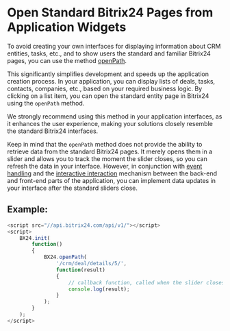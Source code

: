 # Open Standard Bitrix24 Pages from Application Widgets

To avoid creating your own interfaces for displaying information about CRM entities, tasks, etc., and to show users the standard and familiar Bitrix24 pages, you can use the method [openPath](../../sdk/bx24-js-sdk/additional-functions/bx24-open-path.md).

This significantly simplifies development and speeds up the application creation process. In your application, you can display lists of deals, tasks, contacts, companies, etc., based on your required business logic. By clicking on a list item, you can open the standard entity page in Bitrix24 using the `openPath` method.

We strongly recommend using this method in your application interfaces, as it enhances the user experience, making your solutions closely resemble the standard Bitrix24 interfaces.

Keep in mind that the `openPath` method does not provide the ability to retrieve data from the standard Bitrix24 pages. It merely opens them in a slider and allows you to track the moment the slider closes, so you can refresh the data in your interface. However, in conjunction with [event handling](../events/index.md) and the [interactive interaction](../../settings/interactivity/index.md) mechanism between the back-end and front-end parts of the application, you can implement data updates in your interface after the standard sliders close.

## Example:

```js
<script src="//api.bitrix24.com/api/v1/"></script>
<script>
    BX24.init(
        function()
        {
            BX24.openPath(
                '/crm/deal/details/5/',
                function(result)
                {
                    // callback function, called when the slider closes
                    console.log(result);
                }
            );
        }
    );
</script>
```